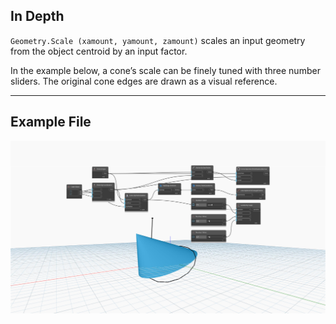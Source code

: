 ## In Depth
`Geometry.Scale (xamount, yamount, zamount)` scales an input geometry from the object centroid by an input factor. 

In the example below, a cone’s scale can be finely tuned with three number sliders. The original cone edges are drawn as a visual reference.
___
## Example File

![Geometry.Scale(xamount, yamount, zamount)](./Autodesk.DesignScript.Geometry.Geometry.Scale(geometry,%20xamount,%20yamount,%20zamount)_img.jpg)